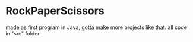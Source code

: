 # RockPaperScissors

made as first program in Java, gotta make more projects like that. all code in "src" folder.
